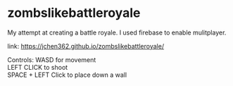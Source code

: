# zombslikebattleroyale
My attempt at creating a battle royale. I used firebase to enable mulitplayer. <br>

link: https://jchen362.github.io/zombslikebattleroyale/ <br>

Controls:
WASD for movement <br>
LEFT CLICK to shoot <br>
SPACE + LEFT Click to place down a wall <br>

